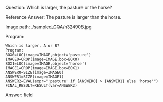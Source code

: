 Question: Which is larger, the pasture or the horse?

Reference Answer: The pasture is larger than the horse.

Image path: ./sampled_GQA/n324908.jpg

Program:

```
Which is larger, A or B?
Program:
BOX0=LOC(image=IMAGE,object='pasture')
IMAGE0=CROP(image=IMAGE,box=BOX0)
BOX1=LOC(image=IMAGE,object='horse')
IMAGE1=CROP(image=IMAGE,box=BOX1)
ANSWER0=SIZE(image=IMAGE0)
ANSWER1=SIZE(image=IMAGE1)
ANSWER2=EVAL(expr="'pasture' if {ANSWER0} > {ANSWER1} else 'horse'")
FINAL_RESULT=RESULT(var=ANSWER2)
```
Answer: field

